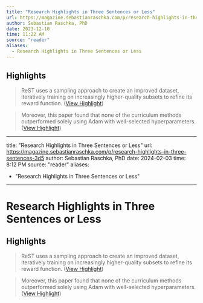 ```yaml
---
title: "Research Highlights in Three Sentences or Less"
url: https://magazine.sebastianraschka.com/p/research-highlights-in-three-sentences-3d5
author: Sebastian Raschka, PhD
date: 2023-12-10
time: 11:22 AM
source: "reader"
aliases:
  - Research Highlights in Three Sentences or Less
---
```

## Highlights
> ReST uses a sampling approach to create an improved dataset, iteratively training on increasingly higher-quality subsets to refine its reward function. ([View Highlight](https://read.readwise.io/read/01hb319p7n8wcjy3ma5vjdb2t4))

> Moreover, this paper found that none of the curriculum methods outperformed solely using Adam with well-selected hyperparameters. ([View Highlight](https://read.readwise.io/read/01hb31ma0djqjkeq49jwhnx72j))

---
title: "Research Highlights in Three Sentences or Less"
url: https://magazine.sebastianraschka.com/p/research-highlights-in-three-sentences-3d5
author: Sebastian Raschka, PhD
date: 2024-02-03
time: 8:12 PM
source: "reader"
aliases:
  - "Research Highlights in Three Sentences or Less"
---
# Research Highlights in Three Sentences or Less

## Highlights
> ReST uses a sampling approach to create an improved dataset, iteratively training on increasingly higher-quality subsets to refine its reward function. ([View Highlight](https://read.readwise.io/read/01hb319p7n8wcjy3ma5vjdb2t4))

> Moreover, this paper found that none of the curriculum methods outperformed solely using Adam with well-selected hyperparameters. ([View Highlight](https://read.readwise.io/read/01hb31ma0djqjkeq49jwhnx72j))

